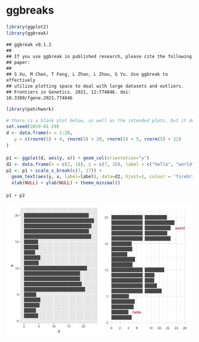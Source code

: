 ggbreaks
================

``` r
library(ggplot2)
library(ggbreak) 
```

    ## ggbreak v0.1.2
    ## 
    ## If you use ggbreak in published research, please cite the following
    ## paper:
    ## 
    ## S Xu, M Chen, T Feng, L Zhan, L Zhou, G Yu. Use ggbreak to effectively
    ## utilize plotting space to deal with large datasets and outliers.
    ## Frontiers in Genetics. 2021, 12:774846. doi: 10.3389/fgene.2021.774846

``` r
library(patchwork)
```

``` r
# there is a blank plot below, as well as the intended plots, but it doesn't appear when knit to html rendering
set.seed(2019-01-19)
d <- data.frame(x = 1:20,
   y = c(rnorm(5) + 4, rnorm(5) + 20, rnorm(5) + 5, rnorm(5) + 22)
)
 
p1 <- ggplot(d, aes(y, x)) + geom_col(orientation="y")
d2 <- data.frame(x = c(2, 18), y = c(7, 26), label = c("hello", "world"))
p2 <- p1 + scale_x_break(c(7, 17)) + 
  geom_text(aes(y, x, label=label), data=d2, hjust=1, colour = 'firebrick')  + 
  xlab(NULL) + ylab(NULL) + theme_minimal()

p1 + p2
```

![](ggbreaks_blankPlot_files/figure-gfm/unnamed-chunk-2-1.png)<!-- -->
